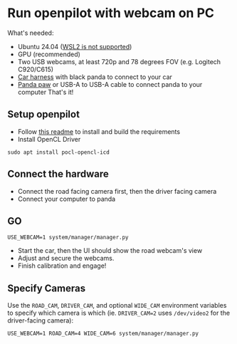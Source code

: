 # Run openpilot with webcam on PC

What's needed:
- Ubuntu 24.04 ([WSL2 is not supported](https://github.com/commaai/openpilot/issues/34216))
- GPU (recommended)
- Two USB webcams, at least 720p and 78 degrees FOV (e.g. Logitech C920/C615)
- [Car harness](https://comma.ai/shop/products/comma-car-harness) with black panda to connect to your car
- [Panda paw](https://comma.ai/shop/products/panda-paw) or USB-A to USB-A cable to connect panda to your computer
That's it!

## Setup openpilot
- Follow [this readme](../README.md) to install and build the requirements
- Install OpenCL Driver
```
sudo apt install pocl-opencl-icd
```

## Connect the hardware
- Connect the road facing camera first, then the driver facing camera
- Connect your computer to panda

## GO
```
USE_WEBCAM=1 system/manager/manager.py
```
- Start the car, then the UI should show the road webcam's view
- Adjust and secure the webcams.
- Finish calibration and engage!

## Specify Cameras

Use the `ROAD_CAM`, `DRIVER_CAM`, and optional `WIDE_CAM` environment variables to specify which camera is which (ie. `DRIVER_CAM=2` uses `/dev/video2` for the driver-facing camera):
```
USE_WEBCAM=1 ROAD_CAM=4 WIDE_CAM=6 system/manager/manager.py
```

